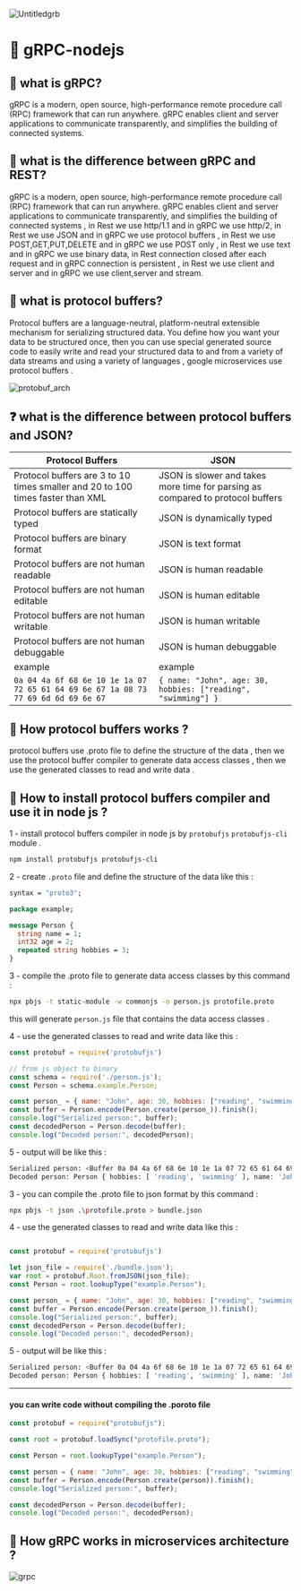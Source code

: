 ![Untitledgrb](https://github.com/youssefshibl/gRPC-nodejs/assets/63800183/4e408d61-4332-4101-a425-0b341185287c)


# 🔁 gRPC-nodejs
## 📌 what is gRPC?
gRPC is a modern, open source, high-performance remote procedure call (RPC) framework that can run anywhere. gRPC enables client and server applications to communicate transparently, and simplifies the building of connected systems.

## 🏃 what is the difference between gRPC and REST?
gRPC is a modern, open source, high-performance remote procedure call (RPC) framework that can run anywhere. gRPC enables client and server applications to communicate transparently, and simplifies the building of connected systems , in Rest we use http/1.1 and in gRPC we use http/2, in Rest we use JSON and in gRPC we use protocol buffers , in Rest we use POST,GET,PUT,DELETE and in gRPC we use POST only , in Rest we use text and in gRPC we use binary data, in Rest connection closed after each request and in gRPC connection is persistent , in Rest we use client and server and in gRPC we use client,server and stream.

## 🧊 what is protocol buffers?
Protocol buffers are a language-neutral, platform-neutral extensible mechanism for serializing structured data. You define how you want your data to be structured once, then you can use special generated source code to easily write and read your structured data to and from a variety of data streams and using a variety of languages , google microservices use protocol buffers .

![protobuf_arch](https://github.com/youssefshibl/gRPC-nodejs/assets/63800183/0239bc40-48da-4b6d-be41-3a8ff1e2e7a5)



## ❓ what is the difference between protocol buffers and JSON?

| Protocol Buffers | JSON |
| --- | --- |
| Protocol buffers are 3 to 10 times smaller and 20 to 100 times faster than XML | JSON is slower and takes more time for parsing as compared to protocol buffers |
| Protocol buffers are statically typed | JSON is dynamically typed |
| Protocol buffers are binary format | JSON is text format |
| Protocol buffers are not human readable | JSON is human readable |
| Protocol buffers are not human editable | JSON is human editable |
| Protocol buffers are not human writable | JSON is human writable |
| Protocol buffers are not human debuggable | JSON is human debuggable |
| example | example |
| `0a 04 4a 6f 68 6e 10 1e 1a 07 72 65 61 64 69 6e 67 1a 08 73 77 69 6d 6d 69 6e 67` | `{ name: "John", age: 30, hobbies: ["reading", "swimming"] }` |

## 📌 How protocol buffers works ?

protocol buffers use .proto file to define the structure of the data , then we use the protocol buffer compiler to generate data access classes , then we use the generated classes to read and write data .

## 📌 How to install protocol buffers compiler and use it in node js ?

1 - install protocol buffers compiler in node js by `protobufjs` `protobufjs-cli` module .
```bash
npm install protobufjs protobufjs-cli
```

2 - create `.proto` file and define the structure of the data like this :

```proto
syntax = "proto3";

package example;

message Person {
  string name = 1;
  int32 age = 2;
  repeated string hobbies = 3;
}
```

3 - compile the .proto file to generate data access classes by this command :

```bash
npx pbjs -t static-module -w commonjs -o person.js protofile.proto
```
this will generate `person.js` file that contains the data access classes .

4 - use the generated classes to read and write data like this :

```js
const protobuf = require('protobufjs')

// from js object to binary
const schema = require('./person.js');
const Person = schema.example.Person;

const person_ = { name: "John", age: 30, hobbies: ["reading", "swimming"] };
const buffer = Person.encode(Person.create(person_)).finish();
console.log("Serialized person:", buffer);
const decodedPerson = Person.decode(buffer);
console.log("Decoded person:", decodedPerson);
```

5 - output will be like this :

```bash
Serialized person: <Buffer 0a 04 4a 6f 68 6e 10 1e 1a 07 72 65 61 64 69 6e 67 1a 08 73 77 69 6d 6d 69 6e 67>
Decoded person: Person { hobbies: [ 'reading', 'swimming' ], name: 'John', age: 30 }
```

3 - you can compile the .proto file to json format by this command :

```bash
npx pbjs -t json .\protofile.proto > bundle.json
```

4 - use the generated classes to read and write data like this :
```js

const protobuf = require('protobufjs')

let json_file = require('./bundle.json');
var root = protobuf.Root.fromJSON(json_file);
const Person = root.lookupType("example.Person");    

const person_ = { name: "John", age: 30, hobbies: ["reading", "swimming"] };
const buffer = Person.encode(Person.create(person_)).finish();
console.log("Serialized person:", buffer);
const decodedPerson = Person.decode(buffer);
console.log("Decoded person:", decodedPerson);
```
5 - output will be like this :

```bash
Serialized person: <Buffer 0a 04 4a 6f 68 6e 10 1e 1a 07 72 65 61 64 69 6e 67 1a 08 73 77 69 6d 6d 69 6e 67>
Decoded person: Person { hobbies: [ 'reading', 'swimming' ], name: 'John', age: 30 }
```

------
#### you can write code without compiling the .poroto file 
```js
const protobuf = require("protobufjs");

const root = protobuf.loadSync("protofile.proto");

const Person = root.lookupType("example.Person");

const person = { name: "John", age: 30, hobbies: ["reading", "swimming"] };
const buffer = Person.encode(Person.create(person)).finish();
console.log("Serialized person:", buffer);

const decodedPerson = Person.decode(buffer);
console.log("Decoded person:", decodedPerson);

```
## 📌 How gRPC works in microservices architecture ?
![grpc](https://github.com/youssefshibl/gRPC-nodejs/assets/63800183/e6454e32-d473-4398-8dbf-6c7acd241261)







